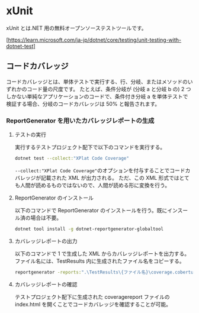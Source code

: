 # xUnit

xUnit とは.NET 用の無料オープンソーステストツールです。

[https://learn.microsoft.com/ja-jp/dotnet/core/testing/unit-testing-with-dotnet-test]

## コードカバレッジ

コードカバレッジとは、単体テストで実行する、行、分岐、またはメソッドのいずれかのコード量の尺度です。 たとえば、条件分岐が (分岐 a と分岐 b の) 2 つしかない単純なアプリケーションのコードで、条件付き分岐 a を単体テストで検証する場合、分岐のコードカバレッジは 50% と報告されます。

### ReportGenerator を用いたカバレッジレポートの生成

1. テストの実行

   実行するテストプロジェクト配下で以下のコマンドを実行する。

   ```bash
   dotnet test --collect:"XPlat Code Coverage"
   ```

   `--collect:"XPlat Code Coverage"`のオプションを付与することでコードカバレッジが記載された XML が出力される。
   ただ、この XML 形式ではとても人間が読めるものではないので、人間が読める形に変換を行う。

2. ReportGenerator のインストール

   以下のコマンドで ReportGenerator のインストールを行う。既にインスール済の場合は不要。

   ```bash
   dotnet tool install -g dotnet-reportgenerator-globaltool
   ```

3. カバレッジレポートの出力

   以下のコマンドで 1 で生成した XML からカバレッジレポートを出力する。
   ファイル名には、TestResults 内に生成されたファイル名をコピーする。

   ```bash
   reportgenerator -reports:".\TestResults\{ファイル名}\coverage.cobertura.xml" -targetdir:"coveragereport" -reporttypes:Html
   ```

4. カバレッジレポートの確認

   テストプロジェクト配下に生成された coveragereport ファイルの index.html を開くことでコードカバレッジを確認することが可能。
